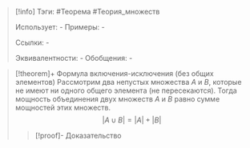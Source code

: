 > [!info]
> Тэги: #Теорема #Теория_множеств 
> 
> Использует: *-*
> Примеры: *-*
> 
> Ссылки: *-*
> 
> Эквивалентности: *-*
> Обобщения: *-*

> [!theorem]+ Формула включения-исключения (без общих элементов) 
> Рассмотрим два непустых множества $A$ и $B$, которые не имеют ни одного общего элемента (не пересекаются). Тогда мощность объединения двух множеств $A$ и $B$ равно сумме мощностей этих множеств.
> $$|A \cup B| = |A| + |B|$$
> > [!proof]- Доказательство
> > 
> 